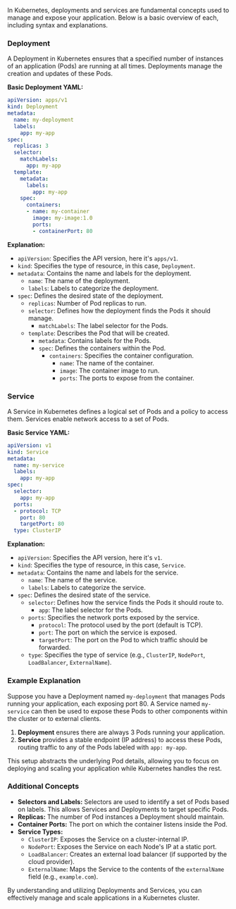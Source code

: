 In Kubernetes, deployments and services are fundamental concepts used to manage and expose your application. Below is a basic overview of each, including syntax and explanations.

### Deployment

A Deployment in Kubernetes ensures that a specified number of instances of an application (Pods) are running at all times. Deployments manage the creation and updates of these Pods.

**Basic Deployment YAML:**

```yaml
apiVersion: apps/v1
kind: Deployment
metadata:
  name: my-deployment
  labels:
    app: my-app
spec:
  replicas: 3
  selector:
    matchLabels:
      app: my-app
  template:
    metadata:
      labels:
        app: my-app
    spec:
      containers:
      - name: my-container
        image: my-image:1.0
        ports:
        - containerPort: 80
```

**Explanation:**
- `apiVersion`: Specifies the API version, here it's `apps/v1`.
- `kind`: Specifies the type of resource, in this case, `Deployment`.
- `metadata`: Contains the name and labels for the deployment.
  - `name`: The name of the deployment.
  - `labels`: Labels to categorize the deployment.
- `spec`: Defines the desired state of the deployment.
  - `replicas`: Number of Pod replicas to run.
  - `selector`: Defines how the deployment finds the Pods it should manage.
    - `matchLabels`: The label selector for the Pods.
  - `template`: Describes the Pod that will be created.
    - `metadata`: Contains labels for the Pods.
    - `spec`: Defines the containers within the Pod.
      - `containers`: Specifies the container configuration.
        - `name`: The name of the container.
        - `image`: The container image to run.
        - `ports`: The ports to expose from the container.

### Service

A Service in Kubernetes defines a logical set of Pods and a policy to access them. Services enable network access to a set of Pods.

**Basic Service YAML:**

```yaml
apiVersion: v1
kind: Service
metadata:
  name: my-service
  labels:
    app: my-app
spec:
  selector:
    app: my-app
  ports:
  - protocol: TCP
    port: 80
    targetPort: 80
  type: ClusterIP
```

**Explanation:**
- `apiVersion`: Specifies the API version, here it's `v1`.
- `kind`: Specifies the type of resource, in this case, `Service`.
- `metadata`: Contains the name and labels for the service.
  - `name`: The name of the service.
  - `labels`: Labels to categorize the service.
- `spec`: Defines the desired state of the service.
  - `selector`: Defines how the service finds the Pods it should route to.
    - `app`: The label selector for the Pods.
  - `ports`: Specifies the network ports exposed by the service.
    - `protocol`: The protocol used by the port (default is TCP).
    - `port`: The port on which the service is exposed.
    - `targetPort`: The port on the Pod to which traffic should be forwarded.
  - `type`: Specifies the type of service (e.g., `ClusterIP`, `NodePort`, `LoadBalancer`, `ExternalName`).

### Example Explanation

Suppose you have a Deployment named `my-deployment` that manages Pods running your application, each exposing port 80. A Service named `my-service` can then be used to expose these Pods to other components within the cluster or to external clients.

1. **Deployment** ensures there are always 3 Pods running your application.
2. **Service** provides a stable endpoint (IP address) to access these Pods, routing traffic to any of the Pods labeled with `app: my-app`.

This setup abstracts the underlying Pod details, allowing you to focus on deploying and scaling your application while Kubernetes handles the rest.

### Additional Concepts

- **Selectors and Labels:** Selectors are used to identify a set of Pods based on labels. This allows Services and Deployments to target specific Pods.
- **Replicas:** The number of Pod instances a Deployment should maintain.
- **Container Ports:** The port on which the container listens inside the Pod.
- **Service Types:** 
  - `ClusterIP`: Exposes the Service on a cluster-internal IP.
  - `NodePort`: Exposes the Service on each Node's IP at a static port.
  - `LoadBalancer`: Creates an external load balancer (if supported by the cloud provider).
  - `ExternalName`: Maps the Service to the contents of the `externalName` field (e.g., `example.com`).

By understanding and utilizing Deployments and Services, you can effectively manage and scale applications in a Kubernetes cluster.
